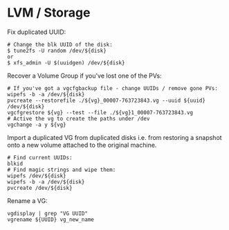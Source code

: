 LVM / Storage
======================================


Fix duplicated UUID:
```
# Change the blk UUID of the disk:
$ tune2fs -U random /dev/${disk}
or
$ xfs_admin -U $(uuidgen) /dev/${disk}
```

Recover a Volume Group if you've lost one of the PVs:
```
# If you've got a vgcfgbackup file - change UUIDs / remove gone PVs:
wipefs -b -a /dev/${disk}
pvcreate --restorefile ./${vg}_00007-763723843.vg --uuid ${uuid} /dev/${disk}
vgcfgrestore ${vg} --test --file ./${vg}1_00007-763723843.vg
# Active the vg to create the paths under /dev
vgchange -a y ${vg}
```

Import a duplicated VG from duplicated disks i.e. from restoring a snapshot onto a new volume attached to the original machine.
```
# Find current UUIDs:
blkid
# Find magic strings and wipe them:
wipefs /dev/${disk}
wipefs -b -a /dev/${disk}
pvcreate /dev/${disk}
```

Rename a VG:

```
vgdisplay | grep "VG UUID"
vgrename ${UUID} vg_new_name
```
